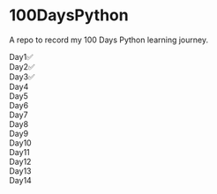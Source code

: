 # 100DaysPython
A repo to record my 100 Days Python learning journey.

Day1✅  
Day2✅  
Day3✅   
Day4  
Day5  
Day6  
Day7  
Day8  
Day9  
Day10  
Day11  
Day12  
Day13  
Day14  
